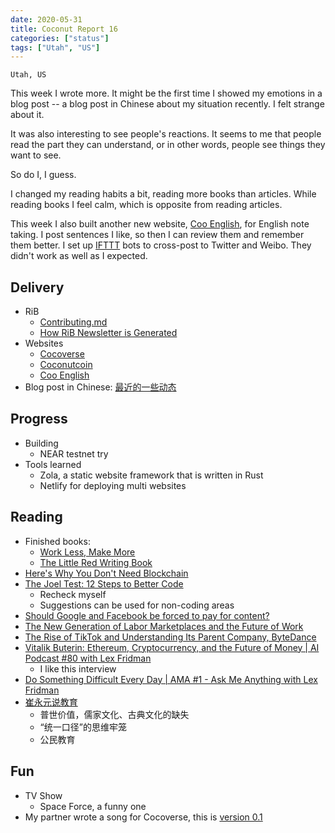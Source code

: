 ```yaml
---
date: 2020-05-31
title: Coconut Report 16
categories: ["status"]
tags: ["Utah", "US"]
---
```


`Utah, US`

This week I wrote more. It might be the first time I showed my emotions in a blog post -- a blog post in Chinese about my situation recently.
I felt strange about it.

It was also interesting to see people's reactions. It seems to me that people read the part they can understand, or in other words, people see things they want to see.

So do I, I guess.

I changed my reading habits a bit, reading more books than articles.
While reading books I feel calm, which is opposite from reading articles.

This week I also built another new website, [Coo English](https://cooenglish.com), for English note taking. I post sentences I like,
so then I can review them and remember them better. I set up [IFTTT](https://ifttt.com/) bots to cross-post to Twitter and Weibo.
They didn't work as well as I expected.


## Delivery

- RiB 
  - [Contributing.md](https://github.com/rust-in-blockchain/rust-in-blockchain/blob/master/CONTRIBUTING.md)
  - [How RiB Newsletter is Generated](https://rustinblockchain.org/blogposts/how-rib-newsletter-is-generated/)
- Websites
  - [Cocoverse](https://cocoverse.com)
  - [Coconutcoin](https://coin.cocoverse.com)
  - [Coo English](https://cooenglish.com)
- Blog post in Chinese: [最近的一些动态](https://newhacker.org/2020-05-28-progress/)

## Progress

- Building
  - NEAR testnet try
- Tools learned
  - Zola, a static website framework that is written in Rust
  - Netlify for deploying multi websites

## Reading

- Finished books: 
  - [Work Less, Make More](https://www.goodreads.com/book/show/36992849-work-less-make-more)
  - [The Little Red Writing Book](https://www.goodreads.com/book/show/46115664)
- [Here's Why You Don't Need Blockchain](https://www.offerzen.com/blog/heres-why-you-dont-need-blockchain)
- [The Joel Test: 12 Steps to Better Code](https://www.joelonsoftware.com/2000/08/09/the-joel-test-12-steps-to-better-code/)
  - Recheck myself
  - Suggestions can be used for non-coding areas
- [Should Google and Facebook be forced to pay for content?](https://www.cjr.org/the_media_today/should-google-and-facebook-be-forced-to-pay-for-content.php)
- [The New Generation of Labor Marketplaces and the Future of Work](https://www.nfx.com/post/labor-marketplaces)
- [The Rise of TikTok and Understanding Its Parent Company, ByteDance](https://turner.substack.com/p/the-rise-of-tiktok-and-understanding)
- [Vitalik Buterin: Ethereum, Cryptocurrency, and the Future of Money | AI Podcast #80 with Lex Fridman](https://www.youtube.com/watch?v=3x1b_S6Qp2Q)
  - I like this interview
- [Do Something Difficult Every Day | AMA #1 - Ask Me Anything with Lex Fridman](https://www.youtube.com/watch?v=wKw1tpN7NVE&list=PLrAXtmErZgOdEfD2VtObCncE4psXYAcpq&index=5)
- [崔永元说教育](https://www.youtube.com/watch?v=Qm6ujfGjESk)
  - 普世价值，儒家文化、古典文化的缺失
  - “统一口径”的思维牢笼
  - 公民教育

## Fun

- TV Show
  - Space Force, a funny one
- My partner wrote a song for Cocoverse, this is [version 0.1](https://www.youtube.com/watch?v=KMYN1NVJxLY)
